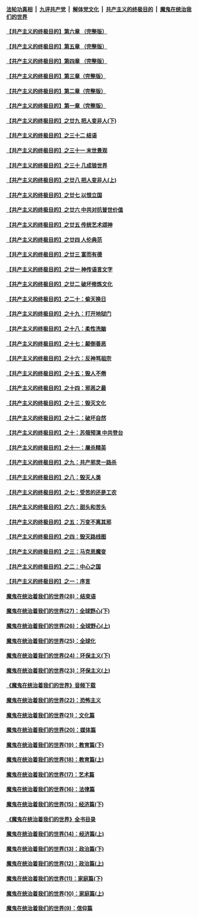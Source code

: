 ####  [法轮功真相](../../../../basic/blob/master/README.md?t=09132013) &nbsp;|&nbsp; [九评共产党](../../../../9ping.md/blob/master/README.md?t=09132013) &nbsp;|&nbsp; [解体党文化](../../../../jtdwh.md/blob/master/README.md?t=09132013)  &nbsp;|&nbsp; [共产主义的终极目的](../../../../gczydzjmd.md/blob/master/README.md?t=09132013) &nbsp;|&nbsp; [魔鬼在统治我们的世界](../../../../mgztzwmdsj.md/blob/master/README.md?t=09132013) 

#### [【共产主义的终极目的】第六章 （完整版）](../pages/nsc422/n11428913.md?t=09132013) 

#### [【共产主义的终极目的】第五章 （完整版）](../pages/nsc422/n11428912.md?t=09132013) 

#### [【共产主义的终极目的】第四章 （完整版）](../pages/nsc422/n11428907.md?t=09132013) 

#### [【共产主义的终极目的】第三章（完整版）](../pages/nsc422/n11428848.md?t=09132013) 

#### [【共产主义的终极目的】第二章（完整版）](../pages/nsc422/n11428831.md?t=09132013) 

#### [【共产主义的终极目的】第一章（完整版）](../pages/nsc422/n11417651.md?t=09132013) 

#### [【共产主义的终极目的】之廿九 把人变非人(下)](../pages/nsc422/n11344140.md?t=09132013) 

#### [【共产主义的终极目的】之三十二 结语](../pages/nsc422/n11360535.md?t=09132013) 

#### [【共产主义的终极目的】之三十一 末世景观](../pages/nsc422/n11351129.md?t=09132013) 

#### [【共产主义的终极目的】之三十 几成狼世界](../pages/nsc422/n11348280.md?t=09132013) 

#### [【共产主义的终极目的】之廿八 把人变非人(上)](../pages/nsc422/n11340492.md?t=09132013) 

#### [【共产主义的终极目的】之廿七 以恨立国](../pages/nsc422/n11336944.md?t=09132013) 

#### [【共产主义的终极目的】之廿六 中共对抗普世价值](../pages/nsc422/n11324785.md?t=09132013) 

#### [【共产主义的终极目的】之廿五 传统艺术颂神](../pages/nsc422/n11296396.md?t=09132013) 

#### [【共产主义的终极目的】之廿四 人伦典范](../pages/nsc422/n11296397.md?t=09132013) 

#### [【共产主义的终极目的】之廿三 富而有德](../pages/nsc422/n11283598.md?t=09132013) 

#### [【共产主义的终极目的】之廿一 神传语言文字](../pages/nsc422/n11263265.md?t=09132013) 

#### [【共产主义的终极目的】之廿二 破坏修炼文化](../pages/nsc422/n11245728.md?t=09132013) 

#### [【共产主义的终极目的】之二十：偷天换日](../pages/nsc422/n11238846.md?t=09132013) 

#### [【共产主义的终极目的】之十九：打开地狱门](../pages/nsc422/n11206376.md?t=09132013) 

#### [【共产主义的终极目的】之十八：柔性洗脑](../pages/nsc422/n11199994.md?t=09132013) 

#### [【共产主义的终极目的】之十七：颠倒善恶](../pages/nsc422/n11179782.md?t=09132013) 

#### [【共产主义的终极目的】之十六：反神骂祖宗](../pages/nsc422/n11166798.md?t=09132013) 

#### [【共产主义的终极目的】之十五：毁人不倦](../pages/nsc422/n11166792.md?t=09132013) 

#### [【共产主义的终极目的】之十四：邪恶之最](../pages/nsc422/n11150249.md?t=09132013) 

#### [【共产主义的终极目的】之十三：毁灭文化](../pages/nsc422/n11135227.md?t=09132013) 

#### [【共产主义的终极目的】之十二：破坏自然](../pages/nsc422/n11135214.md?t=09132013) 

#### [【共产主义的终极目的】之十：苏俄预演 中共登台](../pages/nsc422/n11118424.md?t=09132013) 

#### [【共产主义的终极目的】之十一：屠杀精英](../pages/nsc422/n11118442.md?t=09132013) 

#### [【共产主义的终极目的】之九：共产邪灵一路杀](../pages/nsc422/n11114139.md?t=09132013) 

#### [【共产主义的终极目的】之八：毁灭人类](../pages/nsc422/n11108503.md?t=09132013) 

#### [【共产主义的终极目的】之七：受苦的还是工农](../pages/nsc422/n11101809.md?t=09132013) 

#### [【共产主义的终极目的】之六：甜头和苦头](../pages/nsc422/n11096971.md?t=09132013) 

#### [【共产主义的终极目的】之五：万变不离其邪](../pages/nsc422/n11091285.md?t=09132013) 

#### [【共产主义的终极目的】之四：毁灭路线图](../pages/nsc422/n11086284.md?t=09132013) 

#### [【共产主义的终极目的】之三：马克思魔变](../pages/nsc422/n11061941.md?t=09132013) 

#### [【共产主义的终极目的】之二：中心之国](../pages/nsc422/n11047728.md?t=09132013) 

#### [【共产主义的终极目的】之一：序言](../pages/nsc422/n11086077.md?t=09132013) 

#### [魔鬼在统治着我们的世界(28)：结束语](../pages/nsc422/n10936246.md?t=09132013) 

#### [魔鬼在统治着我们的世界(27)：全球野心(下)](../pages/nsc422/n10928319.md?t=09132013) 

#### [魔鬼在统治着我们的世界(26)：全球野心(上)](../pages/nsc422/n10900318.md?t=09132013) 

#### [魔鬼在统治着我们的世界(25)：全球化](../pages/nsc422/n10788205.md?t=09132013) 

#### [魔鬼在统治着我们的世界(24)：环保主义(下)](../pages/nsc422/n10695307.md?t=09132013) 

#### [魔鬼在统治着我们的世界(23)：环保主义(上)](../pages/nsc422/n10688613.md?t=09132013) 

#### [《魔鬼在统治着我们的世界》音频下载](../pages/nsc422/n10635553.md?t=09132013) 

#### [魔鬼在统治着我们的世界(22)：恐怖主义](../pages/nsc422/n10614727.md?t=09132013) 

#### [魔鬼在统治着我们的世界(21)：文化篇](../pages/nsc422/n10597706.md?t=09132013) 

#### [魔鬼在统治着我们的世界(20)：媒体篇](../pages/nsc422/n10586579.md?t=09132013) 

#### [魔鬼在统治着我们的世界(19)：教育篇(下)](../pages/nsc422/n10564808.md?t=09132013) 

#### [魔鬼在统治着我们的世界(18)：教育篇(上)](../pages/nsc422/n10526970.md?t=09132013) 

#### [魔鬼在统治着我们的世界(17)：艺术篇](../pages/nsc422/n10499093.md?t=09132013) 

#### [魔鬼在统治着我们的世界(16)：法律篇](../pages/nsc422/n10485969.md?t=09132013) 

#### [魔鬼在统治着我们的世界(15)：经济篇(下)](../pages/nsc422/n10469975.md?t=09132013) 

#### [《魔鬼在统治着我们的世界》全书目录](../pages/nsc422/n10464261.md?t=09132013) 

#### [魔鬼在统治着我们的世界(14)：经济篇(上)](../pages/nsc422/n10457370.md?t=09132013) 

#### [魔鬼在统治着我们的世界(13)：政治篇(下)](../pages/nsc422/n10448270.md?t=09132013) 

#### [魔鬼在统治着我们的世界(12)：政治篇(上)](../pages/nsc422/n10444576.md?t=09132013) 

#### [魔鬼在统治着我们的世界(11)：家庭篇(下)](../pages/nsc422/n10440961.md?t=09132013) 

#### [魔鬼在统治着我们的世界(10)：家庭篇(上)](../pages/nsc422/n10435448.md?t=09132013) 

#### [魔鬼在统治着我们的世界(9)：信仰篇](../pages/nsc422/n10432159.md?t=09132013) 

